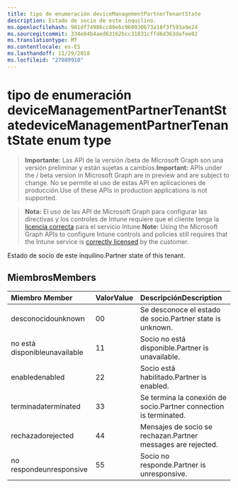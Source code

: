 ```yaml
---
title: tipo de enumeración deviceManagementPartnerTenantState
description: Estado de socio de este inquilino.
ms.openlocfilehash: 981df74986cc80ebc960930b73a18f3f593a9e24
ms.sourcegitcommit: 334e84b4aed63162bcc31831cffd6d363dafee02
ms.translationtype: MT
ms.contentlocale: es-ES
ms.lasthandoff: 11/29/2018
ms.locfileid: "27089910"
---
```

# <a name="devicemanagementpartnertenantstate-enum-type"></a><span data-ttu-id="0af7d-103">tipo de enumeración deviceManagementPartnerTenantState</span><span class="sxs-lookup"><span data-stu-id="0af7d-103">deviceManagementPartnerTenantState enum type</span></span>

> <span data-ttu-id="0af7d-104">**Importante:** Las API de la versión /beta de Microsoft Graph son una versión preliminar y están sujetas a cambios.</span><span class="sxs-lookup"><span data-stu-id="0af7d-104">**Important:** APIs under the / beta version in Microsoft Graph are in preview and are subject to change.</span></span> <span data-ttu-id="0af7d-105">No se permite el uso de estas API en aplicaciones de producción.</span><span class="sxs-lookup"><span data-stu-id="0af7d-105">Use of these APIs in production applications is not supported.</span></span>

> <span data-ttu-id="0af7d-106">**Nota:** El uso de las API de Microsoft Graph para configurar las directivas y los controles de Intune requiere que el cliente tenga la [licencia correcta](https://go.microsoft.com/fwlink/?linkid=839381) para el servicio Intune.</span><span class="sxs-lookup"><span data-stu-id="0af7d-106">**Note:** Using the Microsoft Graph APIs to configure Intune controls and policies still requires that the Intune service is [correctly licensed](https://go.microsoft.com/fwlink/?linkid=839381) by the customer.</span></span>

<span data-ttu-id="0af7d-107">Estado de socio de este inquilino.</span><span class="sxs-lookup"><span data-stu-id="0af7d-107">Partner state of this tenant.</span></span>
## <a name="members"></a><span data-ttu-id="0af7d-108">Miembros</span><span class="sxs-lookup"><span data-stu-id="0af7d-108">Members</span></span>
|<span data-ttu-id="0af7d-109">Miembro	</span><span class="sxs-lookup"><span data-stu-id="0af7d-109">Member</span></span>|<span data-ttu-id="0af7d-110">Valor</span><span class="sxs-lookup"><span data-stu-id="0af7d-110">Value</span></span>|<span data-ttu-id="0af7d-111">Descripción</span><span class="sxs-lookup"><span data-stu-id="0af7d-111">Description</span></span>|
|:---|:---|:---|
|<span data-ttu-id="0af7d-112">desconocido</span><span class="sxs-lookup"><span data-stu-id="0af7d-112">unknown</span></span>|<span data-ttu-id="0af7d-113">0</span><span class="sxs-lookup"><span data-stu-id="0af7d-113">0</span></span>|<span data-ttu-id="0af7d-114">Se desconoce el estado de socio.</span><span class="sxs-lookup"><span data-stu-id="0af7d-114">Partner state is unknown.</span></span>|
|<span data-ttu-id="0af7d-115">no está disponible</span><span class="sxs-lookup"><span data-stu-id="0af7d-115">unavailable</span></span>|<span data-ttu-id="0af7d-116">1</span><span class="sxs-lookup"><span data-stu-id="0af7d-116">1</span></span>|<span data-ttu-id="0af7d-117">Socio no está disponible.</span><span class="sxs-lookup"><span data-stu-id="0af7d-117">Partner is unavailable.</span></span>|
|<span data-ttu-id="0af7d-118">enabled</span><span class="sxs-lookup"><span data-stu-id="0af7d-118">enabled</span></span>|<span data-ttu-id="0af7d-119">2</span><span class="sxs-lookup"><span data-stu-id="0af7d-119">2</span></span>|<span data-ttu-id="0af7d-120">Socio está habilitado.</span><span class="sxs-lookup"><span data-stu-id="0af7d-120">Partner is enabled.</span></span>|
|<span data-ttu-id="0af7d-121">terminada</span><span class="sxs-lookup"><span data-stu-id="0af7d-121">terminated</span></span>|<span data-ttu-id="0af7d-122">3</span><span class="sxs-lookup"><span data-stu-id="0af7d-122">3</span></span>|<span data-ttu-id="0af7d-123">Se termina la conexión de socio.</span><span class="sxs-lookup"><span data-stu-id="0af7d-123">Partner connection is terminated.</span></span>|
|<span data-ttu-id="0af7d-124">rechazado</span><span class="sxs-lookup"><span data-stu-id="0af7d-124">rejected</span></span>|<span data-ttu-id="0af7d-125">4</span><span class="sxs-lookup"><span data-stu-id="0af7d-125">4</span></span>|<span data-ttu-id="0af7d-126">Mensajes de socio se rechazan.</span><span class="sxs-lookup"><span data-stu-id="0af7d-126">Partner messages are rejected.</span></span>|
|<span data-ttu-id="0af7d-127">no responde</span><span class="sxs-lookup"><span data-stu-id="0af7d-127">unresponsive</span></span>|<span data-ttu-id="0af7d-128">5</span><span class="sxs-lookup"><span data-stu-id="0af7d-128">5</span></span>|<span data-ttu-id="0af7d-129">Socio no responde.</span><span class="sxs-lookup"><span data-stu-id="0af7d-129">Partner is unresponsive.</span></span>|





